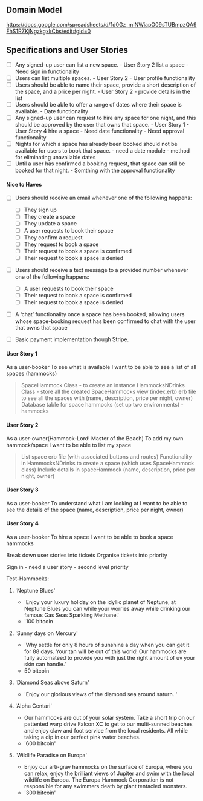 ## Domain Model

https://docs.google.com/spreadsheets/d/1d0Gz_mINWiapO09sTUBmpzQA9FhS1RZKjNgzkgxkCbs/edit#gid=0

## Specifications and User Stories

- [ ] Any signed-up user can list a new space.
      - User Story 2 list a space
      - Need sign in functionality
- [ ] Users can list multiple spaces.
      - User Story 2
      - User profile functionality
- [ ] Users should be able to name their space, provide a short description of the space, and a price per night.
      - User Story 2 - provide details in the list
- [ ] Users should be able to offer a range of dates where their space is available.
      - Date functionality
- [ ] Any signed-up user can request to hire any space for one night, and this should be approved by the user that owns that space.
      - User Story 1
      - User Story 4 hire a space
      - Need date functionality
      - Need approval functionality
- [ ] Nights for which a space has already been booked should not be available for users to book that space.
      - need a date module
      - method for eliminating unavailable dates
- [ ] Until a user has confirmed a booking request, that space can still be booked for that night.
      - Somthing with the approval functionality

#### Nice to Haves

- [ ] Users should receive an email whenever one of the following happens:
  - [ ] They sign up
  - [ ] They create a space
  - [ ] They update a space
  - [ ] A user requests to book their space
  - [ ] They confirm a request
  - [ ] They request to book a space
  - [ ] Their request to book a space is confirmed
  - [ ] Their request to book a space is denied
- [ ] Users should receive a text message to a provided number whenever one of the following happens:
  - [ ] A user requests to book their space
  - [ ] Their request to book a space is confirmed
  - [ ] Their request to book a space is denied
- [ ] A ‘chat’ functionality once a space has been booked, allowing users whose space-booking request has been confirmed to chat with the user that owns that space
- [ ] Basic payment implementation though Stripe.



#### User Story 1
As a user-booker
To see what is available
I want to be able to see a list of all spaces (hammocks)

> SpaceHammock Class - to create an instance
> HammocksNDrinks Class - store all the created SpaceHammocks
> view (index.erb) erb file to see all the spaces with (name, description, price per night, owner)
> Database table for space hammocks (set up two environments) - hammocks





#### User Story 2
As a user-owner(Hammock-Lord! Master of the Beach)
To add my own hammock/space
I want to be able to list my space

> List space erb file (with associated buttons and routes)
> Functionality in HammocksNDrinks to create a space (which uses SpaceHammock class)
> Include details in spaceHammock (name, description, price per night, owner)

#### User Story 3
As a user-booker
To understand what I am looking at
I want to be able to see the details of the space (name, description, price per night, owner)

#### User Story 4
As a user-booker
To hire a space
I want to be able to book a space hammocks


Break down user stories into tickets
Organise tickets into priority

Sign in - need a user story - second level priority



Test-Hammocks:

1. 'Neptune Blues'
    - 'Enjoy your luxury holiday on the idyllic planet of Neptune, at Neptune Blues you can while your worries away while drinking our famous Gas Seas Sparkling Methane.'
    - '100 bitcoin

2. 'Sunny days on Mercury'
    - 'Why settle for only 8 hours of sunshine a day when you can get it for 88 days. Your tan will be out of this world! Our hammocks are fully automateed to provide you with just the right amount of uv your skin can handle.'
    - 50 bitcoin

3. 'Diamond Seas above Saturn'
    - 'Enjoy our glorious views of the diamond sea around saturn. '


4. 'Alpha Centari'
    - Our hammocks are out of your solar system. Take a short trip on our pattented warp drive Falcon XC to get to our multi-sunned beaches and enjoy claw and foot service from the local residents. All while taking a dip in our perfect pink water beaches.
    - '600 bitcoin'


5. 'Wildlife Paradise on Europa'
    - Enjoy our arti-grav hammocks on the surface of Europa, where you can relax, enjoy the brilliant views of Jupiter and swim with the local wildlife on Europa. The Europa Hammock Corporation is not responsible for any swimmers death by giant tentacled monsters.
    - '300 bitcoin'
